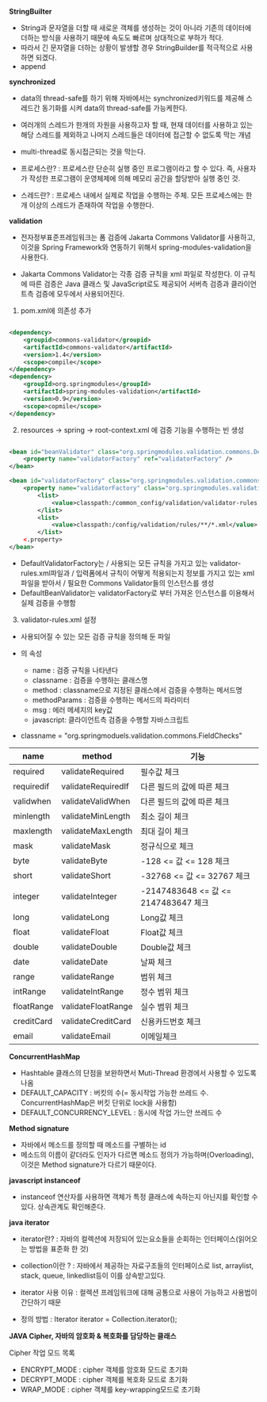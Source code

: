 __StringBuilter__

- String과 문자열을 더할 때 새로운 객체를 생성하는 것이 아니라 기존의 데이터에 더하는 방식을 사용하기 때문에 속도도 빠르며 상대적으로 부하가 적다.
- 따라서 긴 문자열을 더하는 상황이 발생할 경우 StringBuilder를 적극적으로 사용하면 되겠다. 
- append

__synchronized__

- data의 thread-safe를 하기 위해 자바에서는 synchronized키워드를 제공해 스레드간 동기화를 시켜 data의 thread-safe를 가능케한다.
- 여러개의 스레드가 한개의 자원을 사용하고자 할 때, 현재 데이터를 사용하고 있는 해당 스레드를 제외하고 나머지 스레드들은 데이터에 접근할 수 없도록 막는 개념
- multi-thread로 동시접근되는 것을 막는다.

- 프로세스란? : 프로세스란 단순히 실행 중인 프로그램이라고 할 수 있다. 즉, 사용자가 작성한 프로그램이 운영체제에 의해 메모리 공간을 할당받아 실행 중인 것.
- 스레드란? : 프로세스 내에서 실제로 작업을 수행하는 주체. 모든 프로세스에는 한 개 이상의 스레드가 존재하여 작업을 수행한다.

__validation__

- 전자정부표준프레임워크는 폼 검증에 Jakarta Commons Validator를 사용하고, 이것을 Spring Framework와 연동하기 위해서 spring-modules-validation을 사용한다. 

- Jakarta Commons Validator는 각종 검증 규칙을 xml 파일로 작성한다. 이 규칙에 따른 검증은 Java 클래스 및 JavaScript로도 제공되어 서버측 검증과 클라이언트측 검증에 모두에서 사용되어진다.

1. pom.xml에 의존성 추가 


```XML

<dependency>
    <groupid>commons-validator</groupid>
    <artifactId>commons-validator</artifactId>
    <version>1.4</version>
    <scope>compile</scope>
</dependency>
<dependency>
    <groupId>org.springmodules</groupId>
    <artifactId>spring-modules-validation</artifactId>
    <version>0.9</version>
    <scope>copmile</scope>
</dependency>

```

2. resources -> spring -> root-context.xml 에 검증 기능을 수행하는 빈 생성

```xml

<bean id="beanValidator" class="org.springmodules.validation.commons.DefaultBeanValidator">
    <property name="validatorFactory" ref="validatorFactory" />
</bean>

<bean id="validatorFactory" class="org.springmodules.validation.commons.DefaultValidatorFactory">
    <property name="validatorFactory" class="org.springmodules.validation.commons.DefaultValidatorFactory">
        <list>
            <value>classpath:/common_config/validation/validator-rules.xml</value>
        </list>
        <list>
            <value>classpath:/config/validation/rules/**/*.xml</value>
        </list>
    <.property>
</bean>

```

- DefaultValidatorFactory는 / 사용되는 모든 규칙을 가지고 있는 validator-rules.xml파일과 / 입력폼에서 규칙이 어떻게 적용되는지 정보를 가지고 있는 xml파일을 받아서 / 필요한 Commons Validator들의 인스턴스를 생성 
- DefaultBeanValidator는 validatorFactory로 부터 가져온 인스턴스를 이용해서 실제 검증을 수행함 

3. validator-rules.xml 설정

- 사용되어질 수 있는 모든 검증 규칙을 정의해 둔 파일 

- <validator>의 속성
    - name : 검증 규칙을 나타낸다
    - classname : 검증을 수행하는 클래스명
    - method : classname으로 지정된 클래스에서 검증을 수행하는 메서드명
    - methodParams : 검증을 수행하는 메서드의 파라미터
    - msg : 에러 메세지의 key값
    - javascript: 클라이언트측 검증을 수행할 자바스크립트 

- classname = "org.springmoduels.validation.commons.FieldChecks"

|name|method|기능|
|-------|----------|-------|
|required|validateRequired|필수값 체크|
|requiredif|validateRequiredIf|다른 필드의 값에 따른 체크|
|validwhen|validateValidWhen|다른 필드의 값에 따른 체크|
|minlength|validateMinLength|최소 길이 체크|
|maxlength|validateMaxLength|최대 길이 체크|
|mask|validateMask|정규식으로 체크|
|byte|validateByte|-128 <= 값 <= 128 체크|
|short|validateShort|-32768 <= 값 <= 32767 체크|
|integer|validateInteger| -2147483648 <= 값 <= 2147483647 체크|
|long|validateLong|Long값 체크|
|float|validateFloat|Float값 체크|
|double|validateDouble|Double값 체크|
|date|validateDate|날짜 체크|
|range|validateRange|범위 체크|
|intRange|validateIntRange|정수 범위 체크|
|floatRange|validateFloatRange|실수 범위 체크|
|creditCard|validateCreditCard|신용카드번호 체크|
|email|validateEmail|이메일체크|

__ConcurrentHashMap__

- Hashtable 클래스의 단점을 보완하면서 Muti-Thread 환경에서 사용할 수 있도록 나옴
- DEFAULT_CAPACITY : 버킷의 수(= 동시작업 가능한 쓰레드 수. ConcurrentHashMap은 버킷 단위로 lock을 사용함) 
- DEFAULT_CONCURRENCY_LEVEL : 동시에 작업 가느안 쓰레드 수 


__Method signature__

- 자바에서 메소드를 정의할 때 메소드를 구별하는 id
- 메소드의 이름이 같더라도 인자가 다르면 메소드 정의가 가능하며(Overloading), 이것은 Method signature가 다르기 때문이다.

__javascript instanceof__

- instanceof 연산자를 사용하면 객체가 특정 클래스에 속하는지 아닌지를 확인할 수 있다. 상속관계도 확인해준다.

__java iterator__

- iterator란? : 자바의 컬렉션에 저장되어 있는요소들을 순회하는 인터페이스(읽어오는 방법을 표준화 한 것)

- collection이란 ? : 자바에서 제공하는 자료구조들의 인터페이스로 list, arraylist, stack, queue, linkedlist등이 이를 상속받고있다. 

- iterator 사용 이유 : 컬렉션 프레임워크에 대해 공통으로 사용이 가능하고 사용법이 간단하기 때문 

- 정의 방법 : Iterator<T> iterator = Collection.iterator();

__JAVA Cipher, 자바의 암호화 & 복호화를 담당하는 클래스__

Cipher 작업 모드 목록
- ENCRYPT_MODE : cipher 객체를 암호화 모드로 초기화
- DECRYPT_MODE : cipher 객체를 복호화 모드로 초기화
- WRAP_MODE : cipher 객체를 key-wrapping모드로 초기화 
 



